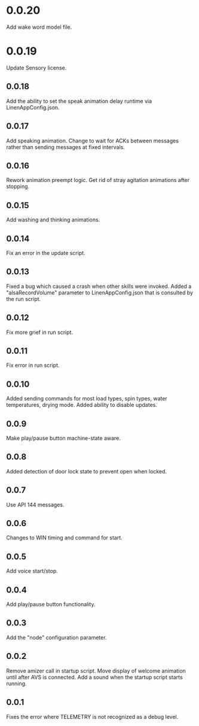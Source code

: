 0.0.20
======
Add wake word model file.

0.0.19
======
Update Sensory license.

0.0.18
------
Add the ability to set the speak animation delay runtime via LinenAppConfig.json.

0.0.17
------
Add speaking animation.
Change to wait for ACKs between messages rather than sending messages at fixed intervals.

0.0.16
------
Rework animation preempt logic.
Get rid of stray agitation animations after stopping.

0.0.15
------
Add washing and thinking animations.

0.0.14
------
Fix an error in the update script.

0.0.13
------
Fixed a bug which caused a crash when other skills were invoked.
Added a "alsaRecordVolume" parameter to LinenAppConfig.json that is consulted by the run script.

0.0.12
------
Fix more grief in run script.

0.0.11
------
Fix error in run script.

0.0.10
------
Added sending commands for most load types, spin types, water temperatures, drying mode. Added ability to disable updates.

0.0.9
-----
Make play/pause button machine-state aware.

0.0.8
-----
Added detection of door lock state to prevent open when locked.

0.0.7
-----
Use API 144 messages.

0.0.6
-----
Changes to WIN timing and command for start.

0.0.5
-----
Add voice start/stop.

0.0.4
-----
Add play/pause button functionality.

0.0.3
-----
Add the "node" configuration parameter.

0.0.2
-----
Remove amizer call in startup script.
Move display of welcome animation until after AVS is connected.
Add a sound when the startup script starts running.

0.0.1
-----
Fixes the error where TELEMETRY is not recognized as a debug level.

